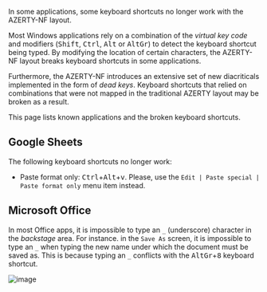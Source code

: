 In some applications, some keyboard shortcuts no longer work with the AZERTY-NF layout.

Most Windows applications rely on a combination of the _virtual key code_ and modifiers (<kbd>Shift</kbd>, <kbd>Ctrl</kbd>, <kbd>Alt</kbd> or <kbd>AltGr</kbd>) to detect the keyboard shortcut being typed. By modifying the location of certain characters, the AZERTY-NF layout breaks keyboard shortcuts in some applications.

Furthermore, the AZERTY-NF introduces an extensive set of new diacriticals implemented in the form of _dead keys_. Keyboard shortcuts that relied on combinations that were not mapped in the traditional AZERTY layout may be broken as a result.

This page lists known applications and the broken keyboard shortcuts.

## Google Sheets

The following keyboard shortcuts no longer work:

- Paste format only: <kbd>Ctrl</kbd>+<kbd>Alt</kbd>+<kbd>v</kbd>. Please, use the `Edit | Paste special | Paste format only` menu item instead.

## Microsoft Office

In most Office apps, it is impossible to type an `_` (underscore) character in the _backstage_ area. For instance. in the `Save As` screen, it is impossible to type an `_` when typing the new name under which the document must be saved as. This is because typing an `_` conflicts with the <kbd>AltGr</kbd>+<kbd>8</kbd> keyboard shortcut.

![image](https://user-images.githubusercontent.com/8488398/71819285-bbf1e100-308b-11ea-9984-839f6fdbc178.png)